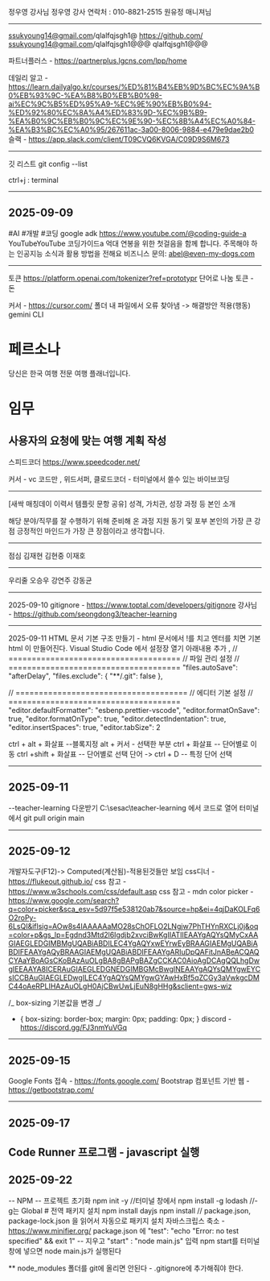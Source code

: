 정우영 강사님
정우영 강사 연락처 : 010-8821-2515
원유정 매니져님

---

ssukyoung14@gmail.com/qlalfqjsgh1@
https://github.com/ ssukyoung14@gmail.com/qlalfqjsgh1@@@
qlalfqjsgh1@@@

파트너플러스 - https://partnerplus.lgcns.com/lpp/home

데일리 알고 - https://learn.dailyalgo.kr/courses/%ED%81%B4%EB%9D%BC%EC%9A%B0%EB%93%9C-%EA%B8%B0%EB%B0%98-ai%EC%9C%B5%ED%95%A9-%EC%9E%90%EB%B0%94-%ED%92%80%EC%8A%A4%ED%83%9D-%EC%9B%B9-%EA%B0%9C%EB%B0%9C%EC%9E%90-%EC%8B%A4%EC%A0%84-%EA%B3%BC%EC%A0%95/267611ac-3a00-8006-9884-e479e9dae2b0
슬랙 - https://app.slack.com/client/T09CVQ6KVGA/C09D9S6M673

---

깃 리스트
git config --list

ctrl+j : terminal

---

## 2025-09-09

#AI #개발 #코딩
google adk
https://www.youtube.com/@coding-guide-a
YouTubeYouTube
코딩가이드a
억대 연봉을 위한 첫걸음을 함께 합니다.
주목해야 하는 인공지능 소식과 활용 방법을 전해요
비즈니스 문의: abel@even-my-dogs.com

---

토큰 https://platform.openai.com/tokenizer?ref=prototypr
단어로 나눔
토큰 - 돈

커서 - https://cursor.com/
폴더 내 파일에서 오류 찾아냄 -> 해결방안 적용(행동)
gemini CLI

# 페르소나

당신은 한국 여행 전문 여행 플래너입니다.

# 임무

## 사용자의 요청에 맞는 여행 계획 작성

스피드코더 https://www.speedcoder.net/

커서 - vc 코드만
, 위드서퍼,
클로드코더 - 터미널에서 쓸수 있는
바이브코딩

---

[새싹 매칭데이 이력서 템플릿 문항 공유]
성격, 가치관, 성장 과정 등 본인 소개

해당 분야/직무를 잘 수행하기 위해 준비해 온 과정
지원 동기 및 포부
본인의 가장 큰 강점
긍정적인 마인드가 가장 큰 장점이라고 생각합니다.

---

점심
김재현
김현중
이재호

---

우리줄
오승우
강연주
강동균

---

2025-09-10
gitignore - https://www.toptal.com/developers/gitignore
강사님 - https://github.com/seongdong3/teacher-learning

---

2025-09-11
HTML 문서 기본 구조 만들기 - html 문서에서 !를 치고 엔터를 치면 기본 html 이 만들어진다.
Visual Studio Code 에서 설정장 열기 아래내용 추가
,
// =====================================
// 파일 관리 설정
// =====================================
"files.autoSave": "afterDelay",
"files.exclude": {
"\*\*/.git": false
},

// =====================================
// 에디터 기본 설정
// =====================================
"editor.defaultFormatter": "esbenp.prettier-vscode",
"editor.formatOnSave": true,
"editor.formatOnType": true,
"editor.detectIndentation": true,
"editor.insertSpaces": true,
"editor.tabSize": 2

ctrl + alt + 화살표 --블록지정
alt + 커서 - 선택한 부분
ctrl + 화살표 -- 단어별로 이동
ctrl +shift + 화살표 -- 단어별로 선택
단어 -> ctrl + D -- 특정 단어 선택

---

## 2025-09-11

--teacher-learning 다운받기
C:\sesac\teacher-learning 에서 코드로 열어
터미널에서 git pull origin main

---

## 2025-09-12

개발자도구(F12)-> Computed(계산됨)-적용된것들만 보임
css디너 - https://flukeout.github.io/
css 참고 - https://www.w3schools.com/css/default.asp
css 참고 - mdn
color picker - https://www.google.com/search?q=color+picker&sca_esv=5d97f5e538120ab7&source=hp&ei=4qjDaKOLFq6O2roPy-6LsQI&iflsig=AOw8s4IAAAAAaMO28sChOFLO2LNgjw7PhTHYnRXCLj0j&oq=color+p&gs_lp=Egdnd3Mtd2l6Igdjb2xvciBwKgIIATIIEAAYgAQYsQMyCxAAGIAEGLEDGIMBMgUQABiABDILEC4YgAQYxwEYrwEyBRAAGIAEMgUQABiABDIFEAAYgAQyBRAAGIAEMgUQABiABDIFEAAYgARIuDpQAFitJnABeACQAQCYAaYBoAGsCKoBAzAuOLgBA8gBAPgBAZgCCKAC0AioAgDCAgQQLhgDwgIEEAAYA8ICERAuGIAEGLEDGNEDGIMBGMcBwgINEAAYgAQYsQMYgwEYCsICCBAuGIAEGLEDwgILEC4YgAQYsQMYgwGYAwHxBf5qZCGy3aVwkgcDMC44oAeRPLIHAzAuOLgH0AjCBwUwLjEuN8gHHg&sclient=gws-wiz

/_ box-sizing 기본값을 변경 _/

- {
  box-sizing: border-box;
  margin: 0px;
  padding: 0px;
  }
  discord - https://discord.gg/FJ3nmYuVGq

---

## 2025-09-15

Google Fonts 접속 - https://fonts.google.com/
Bootstrap 컴포넌트 기반 웹 - https://getbootstrap.com/

---

## 2025-09-17

## Code Runner 프로그램 - javascript 실행

## 2025-09-22

-- NPM
-- 프로젝트 초기화
npm init -y //터미널 창에서
npm install -g lodash //-g는 Global # 전역 패키지 설치
npm install dayjs
npm install // package.json, package-lock.json 을 읽어서 자동으로 패키지 설치
자바스크립스 축소 - https://www.minifier.org/
package.json 에
"test": "echo \"Error: no test specified\" && exit 1" -- 지우고
"start" : "node main.js" 입력
npm start를 터미널 창에 넣으면 node main.js가 실행된다

** node_modules 폴더를 git에 올리면 안된다  - .gitignore에 추가해줘야 한다.
 